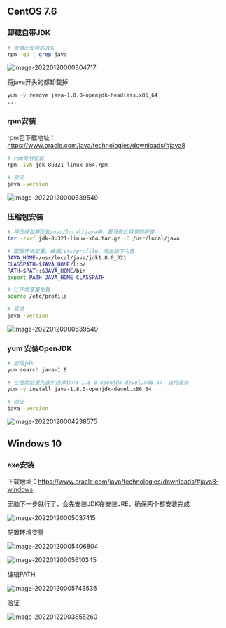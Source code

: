 ## CentOS 7.6

### 卸载自带JDK

```bash
# 查循已安装的JDK
rpm -qa | grep java
```

![image-20220120000304717](https://gitee.com/yangtao8453/picgo/raw/master/img/image-20220120000304717.png)

将java开头的都卸载掉

```bash
yum -y remove java-1.8.0-openjdk-headless.x86_64
...
```

### rpm安装

rpm包下载地址：https://www.oracle.com/java/technologies/downloads/#java8

```bash
# rpm命令安装
rpm -ivh jdk-8u321-linux-x64.rpm

# 验证
java -version
```

![image-20220120000639549](https://gitee.com/yangtao8453/picgo/raw/master/img/image-20220120000639549.png)

### 压缩包安装

```bash
# 将压缩包解压到/usr/local/java中，若没有此目录则新建
tar -zxvf jdk-8u321-linux-x64.tar.gz -C /usr/local/java

# 配置环境变量，编辑/etc/profile，增加如下内容
JAVA_HOME=/usr/local/java/jdk1.8.0_321
CLASSPATH=$JAVA_HOME/lib/
PATH=$PATH:$JAVA_HOME/bin
export PATH JAVA_HOME CLASSPATH

# 让环境变量生效
source /etc/profile

# 验证
java -version
```

![image-20220120000639549](https://gitee.com/yangtao8453/picgo/raw/master/img/image-20220120000639549.png)

### yum 安装OpenJDK

```bash
# 查找jdk
yum search java-1.8

# 在搜索结果列表中选择java-1.8.0-openjdk-devel.x86_64，进行安装
yum -y install java-1.8.0-openjdk-devel.x86_64

# 验证
java -version
```

![image-20220120004238575](https://gitee.com/yangtao8453/picgo/raw/master/img/image-20220120004238575.png)



## Windows 10

### exe安装

下载地址：https://www.oracle.com/java/technologies/downloads/#java8-windows

无脑下一步就行了，会先安装JDK在安装JRE，确保两个都安装完成

![image-20220120005037415](https://gitee.com/yangtao8453/picgo/raw/master/img/image-20220120005037415.png) 

配置环境变量

![image-20220120005406804](https://gitee.com/yangtao8453/picgo/raw/master/img/image-20220120005406804.png) 

![image-20220120005610345](https://gitee.com/yangtao8453/picgo/raw/master/img/image-20220120005610345.png) 

编辑PATH

![image-20220120005743536](https://gitee.com/yangtao8453/picgo/raw/master/img/image-20220120005743536.png) 

验证

![image-20220122003855260](https://gitee.com/yangtao8453/picgo/raw/master/img/image-20220122003855260.png) 

